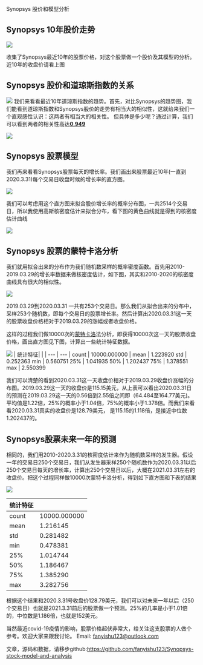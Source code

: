 Synopsys 股价和模型分析

## Synopsys 10年股价走势

![](picture/snps.png)

收集了Synopsys最近10年的股票价格，对这个股票做一个股价及其模型的分析。近10年的收盘价请看上图

## Synopsys 股价和道琼斯指数的关系
![](picture/DJIA.png)
我们来看看最近10年道琼斯指数的趋势。首先，对比Synopsys的趋势图，我们能看到道琼斯指数和Synopsys股价的走势有相当大的相似性，这就给来我们一个直观感性认识：这两者有相当大的相关性。 但具体是多少呢？通过计算，我们可以看到两者的相关性高达<u>**0.949**</u>

![](picture/WechatIMG1.jpeg)

## Synopsys 股票模型
我们再来看看Synopsys股票每天的增长率。我们画出来股票最近10年(一直到2020.3.31)每个交易日收盘时候的增长率的直方图。

![](picture/snps_pct_hist.png)

我们可以考虑用这个直方图来拟合股价增长率的概率分布图，一共2514个交易日，所以我使用高斯核密度估计来拟合分布，看下图的黄色曲线就是得到的核密度估计曲线

![](picture/snps_pct_density_kde.png)


## Synopsys 股票的蒙特卡洛分析

我们就用拟合出来的分布作为我们随机数采样的概率密度函数。首先用2010-2019.03.29的增长率数据来做核密度估计，如下图，其实和2010-2020的核密度曲线具有很大的相似性。

![](picture/2019hist_kde.png)

2019.03.29到2020.03.31 一共有253个交易日。那么我们从拟合出来的分布中，采样253个随机数，即每个交易日的股票增长率。然后计算出2020.03.31这一天的股票收盘价格相对于2019.03.29的涨幅或者收盘价格。

这样的过程我们做10000次的[蒙特卡洛](https://baike.baidu.com/item/蒙特卡罗法/1225057?fr=aladdin)法分析，即获得10000次这一天的股票收盘价格，画出直方图见下图，计算出一些统计特征数据。

![](picture/2020股价估计hist.png)
| 统计特征| |
| --- | --- |
 count | 10000.000000 |
 mean | 1.223920
 std | 0.252363 
min  |    0.560751 
25%   |       1.041935 
50%   |       1.202437 
75%   |       1.378551 
max   |       2.550399 

我们可以清楚的看到2020.03.31这一天收盘价相对于2019.03.29收盘价涨幅的分布图。2019.03.29这一天的收盘价是115.15美元，从上表可以看出2020.03.31日的预测在2019.03.29这一天的0.56倍到2.55倍之间即（64.484至164.77美元)。平均值是1.22倍，25%的概率小于1.04倍，75%的概率小于1.378倍。而我们来看看2020.03.31真实的收盘价是128.79美元， 是115.15的1.118倍，是接近中位数1.202437的。

## Synopsys股票未来一年的预测

相同的，我们用2010-2020.3.31的核密度估计来作为随机数采样的发生器。假设一年的交易日250个交易日，我们从发生器采样250个随机数作为2020.03.31以后250个交易日每天的增长率，计算出250个交易日以后，大概在2021.03.31左右的收盘价。把这个过程同样做10000次蒙特卡洛分析，得到如下直方图和下表的结果

![](picture/2021股价估计hist.png)

| 统计特征| |
| --- | --- |
count  |  10000.000000
mean   |      1.216145
std    |      0.281482
min    |      0.478381
25%    |      1.014744
50%    |      1.186467
75%    |      1.385290
max    |      3.282756

根据这个结果和2020.3.31号收盘价128.79美元，我们可以对未来一年以后（250个交易日）也就是2021.3.31前后的股票做一个预测。25%的几率是小于1.01倍的，中位数是1.186倍，也就是152美元。

当然最近covid-19疫情的影响，股票价格起伏非常大，给关注这支股票的人做个参考。欢迎大家来跟我讨论。
Email: fanyishu123@outlook.com


文章，源码和数据，请移步github:https://github.com/fanyishu123/Synopsys-stock-model-and-analysis
